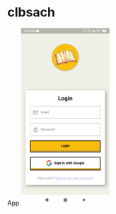 # clbsach
App
<img src="screenshots/login.jpg" data-canonical-src="screenshots/login.jpg" width="200" />
